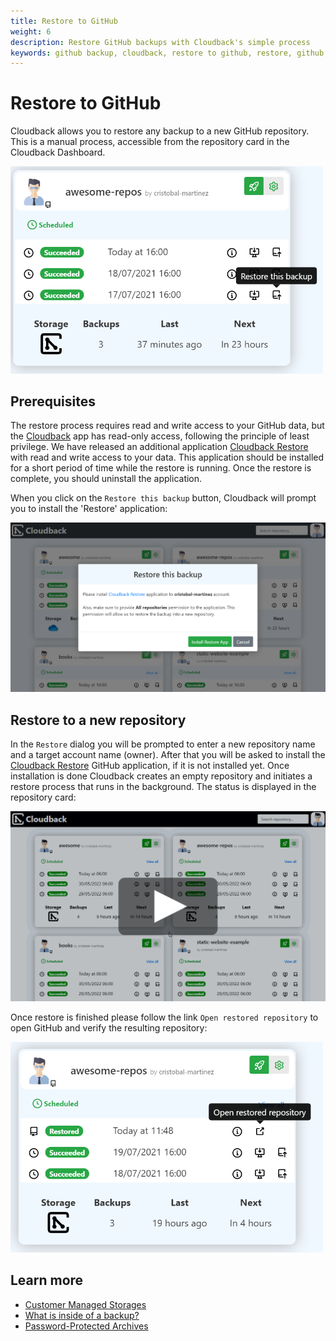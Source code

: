 ```yaml
---
title: Restore to GitHub
weight: 6
description: Restore GitHub backups with Cloudback's simple process
keywords: github backup, cloudback, restore to github, restore, github, process
---
```


# Restore to GitHub

Cloudback allows you to restore any backup to a new GitHub repository. This is a manual process, accessible from the repository card in the Cloudback Dashboard.

<img src="/static/features/restore-this-backup.png" alt="restore a GitHub repository backup" width="500"/>

## Prerequisites

The restore process requires read and write access to your GitHub data, but the [Cloudback](https://github.com/apps/cloudback) app has read-only access, following the principle of least privilege. We have released an additional application [Cloudback Restore](https://github.com/apps/cloudback-restore) with read and write access to your data. This application should be installed for a short period of time while the restore is running. Once the restore is complete, you should uninstall the application.

When you click on the `Restore this backup` button, Cloudback will prompt you to install the 'Restore' application:

![install a restore GitHub application](/static/features/install-restore-app.png)

## Restore to a new repository

In the `Restore` dialog you will be prompted to enter a new repository name and a target account name (owner). After that you will be asked to install the [Cloudback Restore](https://github.com/apps/cloudback-restore) GitHub application, if it is not installed yet. Once installation is done Cloudback creates an empty repository and initiates a restore process that runs in the background. The status is displayed in the repository card:

<p align="center">
  <img src="/static/features/restore.png" data-alt="/static/features/restore.gif"
       alt="restore GitHub repository backup to a new repository" onclick="swapGif(this)" style="cursor: pointer;"/>
</p>

Once restore is finished please follow the link `Open restored repository` to open GitHub and verify the resulting repository:

<img src="/static/features/open-restored.png" alt="link to open a new restored repository on GitHub website" width="500"/>

## Learn more

- [Customer Managed Storages](/features/customer-storages/)
- [What is inside of a backup?](/features/metadata/)
- [Password-Protected Archives](/features/archive/)
